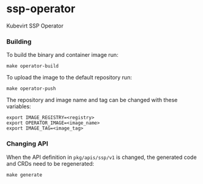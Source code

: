# ssp-operator
Kubevirt SSP Operator

### Building
To build the binary and container image run:
```shell script
make operator-build
```

To upload the image to the default repository run:
```shell script
make operator-push
```

The repository and image name and tag can be changed 
with these variables:
```shell script
export IMAGE_REGISTRY=<registry>
export OPERATOR_IMAGE=<image_name>
export IMAGE_TAG=<image_tag>
```

### Changing API
When the API definition in `pkg/apis/ssp/v1` is changed,
the generated code and CRDs need to be regenerated:
```shell script
make generate
```